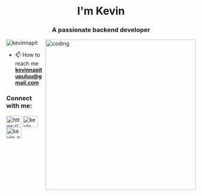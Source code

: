 <h1 align="center"> I'm Kevin </h1>
<h3 align="center">A passionate backend developer</h3>
<img align="right" alt="coding" width="400" src="https://mir-s3-cdn-cf.behance.net/project_modules/disp/5f57a052225385.590964f2b2df2.gif">

<p align="left"> <img src="https://komarev.com/ghpvc/?username=kevinnapit&label=Profile%20views&color=0e75b6&style=flat" alt="kevinnapit" /> </p>

- 📫 How to reach me **kevinnapitupuluu@gmail.com**

<h3 align="left">Connect with me:</h3>
<p align="left">
<a href="https://www.linkedin.com/in/kevin-napitupulu-b5892a2a9" target="blank"><img align="center" src="https://raw.githubusercontent.com/rahuldkjain/github-profile-readme-generator/master/src/images/icons/Social/linked-in-alt.svg" alt="https://www.linkedin.com/in/kevin-napitupulu-b5892a2a9" height="30" width="40" /></a>
<a href="https://fb.com/kevin napitupulu" target="blank"><img align="center" src="https://raw.githubusercontent.com/rahuldkjain/github-profile-readme-generator/master/src/images/icons/Social/facebook.svg" alt="kevin napitupulu" height="30" width="40" /></a>
<a href="https://instagram.com/kevin_napitupuluu" target="blank"><img align="center" src="https://raw.githubusercontent.com/rahuldkjain/github-profile-readme-generator/master/src/images/icons/Social/instagram.svg" alt="kevin_napitupuluu" height="30" width="40" /></a>
</p>
